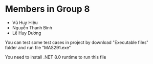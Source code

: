 # Members in Group 8
- Vũ Huy Hiệu
- Nguyễn Thanh Bình
- Lê Huy Dương

You can test some test cases in project by download "Executable files" folder and run file "MAS291.exe"

You need to install .NET 8.0 runtime to run this file
